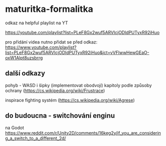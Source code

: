 # maturitka-formalitka

odkaz na helpful playlist na YT

https://youtube.com/playlist?list=PLeF8Gx2wuf5ARVIcjODldPUTyxR92iHuo

pro přidání videa nutno přidat se před odkaz: https://www.youtube.com/playlist?list=PLeF8Gx2wuf5ARVIcjODldPUTyxR92iHuo&jct=vVFlwwHewGEaO-oxW1Alpt8uzsbrrg

## další odkazy 

pohyb - WASD i šipky (implementovat obodvojí) kapitoly podle způsoby ochrany (https://cs.wikipedia.org/wiki/Frustrace)

inspirace fighting systém (https://cs.wikipedia.org/wiki/Agrese)

## do budoucna - switchování enginu
na Godot
https://www.reddit.com/r/Unity2D/comments/16keg2y/if_you_are_considering_a_switch_to_a_different_2d/
